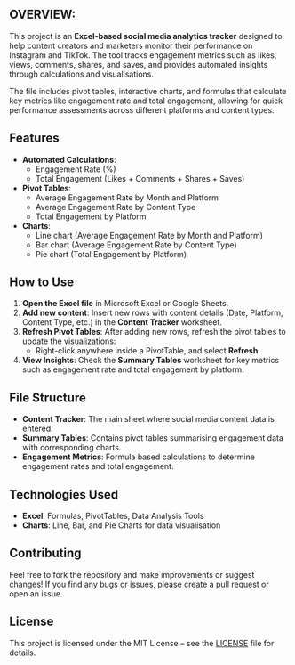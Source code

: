 ## OVERVIEW:
This project is an **Excel-based social media analytics tracker** designed to help content creators and marketers monitor their performance on Instagram and TikTok. The tool tracks engagement metrics such as likes, views, comments, shares, and saves, and provides automated insights through calculations and visualisations.

The file includes pivot tables, interactive charts, and formulas that calculate key metrics like engagement rate and total engagement, allowing for quick performance assessments across different platforms and content types.

## Features
- **Automated Calculations**:  
  - Engagement Rate (%)  
  - Total Engagement (Likes + Comments + Shares + Saves)  
- **Pivot Tables**:  
  - Average Engagement Rate by Month and Platform  
  - Average Engagement Rate by Content Type  
  - Total Engagement by Platform  
- **Charts**:  
  - Line chart (Average Engagement Rate by Month and Platform)  
  - Bar chart (Average Engagement Rate by Content Type)  
  - Pie chart (Total Engagement by Platform)  

## How to Use
1. **Open the Excel file** in Microsoft Excel or Google Sheets.
2. **Add new content**: Insert new rows with content details (Date, Platform, Content Type, etc.) in the **Content Tracker** worksheet.
3. **Refresh Pivot Tables**: After adding new rows, refresh the pivot tables to update the visualizations:
    - Right-click anywhere inside a PivotTable, and select **Refresh**.
4. **View Insights**: Check the **Summary Tables** worksheet for key metrics such as engagement rate and total engagement by platform. 

## File Structure
- **Content Tracker**: The main sheet where social media content data is entered.
- **Summary Tables**: Contains pivot tables summarising engagement data with corresponding charts.
- **Engagement Metrics**: Formula based calculations to determine engagement rates and total engagement.

## Technologies Used
- **Excel**: Formulas, PivotTables, Data Analysis Tools
- **Charts**: Line, Bar, and Pie Charts for data visualisation

## Contributing
Feel free to fork the repository and make improvements or suggest changes! If you find any bugs or issues, please create a pull request or open an issue.

## License
This project is licensed under the MIT License – see the [LICENSE](LICENSE) file for details.
